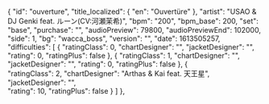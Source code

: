 {
      "id": "ouverture",
      "title_localized": {
        "en": "Ouvertüre"
      },
      "artist": "USAO & DJ Genki feat. ルーン(CV:河瀬茉希)",
      "bpm": "200",
      "bpm_base": 200,
      "set": "base",
      "purchase": "",
      "audioPreview": 79800,
      "audioPreviewEnd": 102000,
      "side": 1,
      "bg": "wacca_boss",
      "version": "",
      "date": 1613505257,
      "difficulties": [
        {
          "ratingClass": 0,
          "chartDesigner": "",
          "jacketDesigner": "",
          "rating": 0,
          "ratingPlus": false
        },
{
          "ratingClass": 1,
          "chartDesigner": "",
          "jacketDesigner": "",
          "rating": 0,
          "ratingPlus": false
        },
        { 	
          "ratingClass": 2,
          "chartDesigner": "Arthas & Kai feat. 天王星",
          "jacketDesigner": "",		
          "rating": 10,
          "ratingPlus": false
        }
      ]
    },
